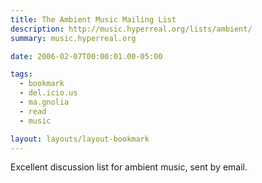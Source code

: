 ```yaml
---
title: The Ambient Music Mailing List
description: http://music.hyperreal.org/lists/ambient/
summary: music.hyperreal.org

date: 2006-02-07T00:00:01.00-05:00

tags:
  - bookmark
  - del.icio.us
  - ma.gnolia
  - read
  - music

layout: layouts/layout-bookmark
---
```

Excellent discussion list for ambient music, sent by email.